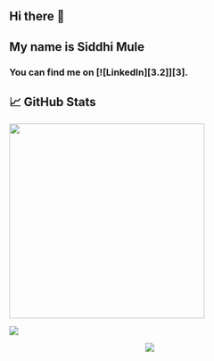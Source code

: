 
 ## Hi there 👋 

<h2>My name is Siddhi Mule</h2>
<h3>You can find me on  [![LinkedIn][3.2]][3].</h3>

## &#x1f4c8; GitHub Stats

  <a href="#"><img src="https://github-readme-stats.vercel.app/api?username=mulesiddhi&show_icons=true&count_private=true&theme=dark" width="350"></a>

<a href="https://github.com/mulesiddhi/mulesiddhi">
  <img align="center" src="https://github-readme-stats.vercel.app/api/top-langs/?username=mulesiddhi&hide=java,html,tex&title_color=ffffff&text_color=c9cacc&icon_color=2bbc8a&bg_color=1d1f21&langs_count=3" />
</a>
<p align='center'>
  <a href="#"><img src="https://badges.pufler.dev/visits/mulesiddhi/mulesiddhi"></a>
</p>
<!--
**mulesiddhi/mulesiddhi** is a ✨ _special_ ✨ repository because its `README.md` (this file) appears on your GitHub profile.

Here are some ideas to get you started:

- 🔭 I’m currently working on ...
- 🌱 I’m currently learning ...
- 👯 I’m looking to collaborate on ...
- 🤔 I’m looking for help with ...
- 💬 Ask me about ...
- 📫 How to reach me: ...
- 😄 Pronouns: ...
- ⚡ Fun fact: ...
-->
